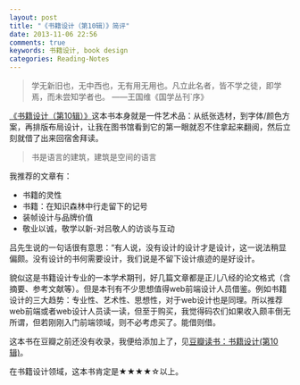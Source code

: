 ```yaml
---
layout: post
title: "《书籍设计（第10辑）》简评"
date: 2013-11-06 22:56
comments: true
keywords: 书籍设计, book design
categories: Reading-Notes
---
```


> 学无新旧也，无中西也，无有用无用也。凡立此名者，皆不学之徒，即学焉，而未尝知学者也。
> ——王国维《国学丛刊`序》

<a href="http://book.douban.com/subject/25763358/" name="25763358" class="douban_book" target="_blank">《书籍设计（第10辑）》</a>这本书本身就是一件艺术品：从纸张选材，到字体/颜色方案，再排版布局设计，让我在图书馆看到它的第一眼就忍不住拿起来翻阅，然后立刻就借了出来回宿舍拜读。

> 书是语言的建筑，建筑是空间的语言

我推荐的文章有：

+ 书籍的灵性
+ 书籍：在知识森林中行走留下的记号
+ 装帧设计与品牌价值
+ 敬业以诚，敬学以新-对吕敬人的访谈与互动

<!-- more -->

吕先生说的一句话很有意思：“有人说，没有设计的设计才是设计，这一说法稍显偏颇。没有设计的书何需要设计，我们说是不留下设计痕迹的是好设计。

貌似这是书籍设计专业的一本学术期刊，好几篇文章都是正儿八经的论文格式（含摘要、参考文献等）。但是本刊有不少思想值得web前端设计人员借鉴。例如书籍设计的三大趋势：专业性、艺术性、思想性，对于web设计也是同理。所以推荐web前端或者web设计人员读一读，但至于购买，我觉得码农们如果收入颇丰倒无所谓，但若刚刚入门前端领域，则不必考虑买了。能借则借。

这本书在豆瓣之前还没有收录，我便给添加上了，见<a href="http://book.douban.com/subject/25763358/" target="_blank">豆瓣读书：书籍设计(第10辑)</a>。

在书籍设计领域，这本书肯定是★★★★☆以上。